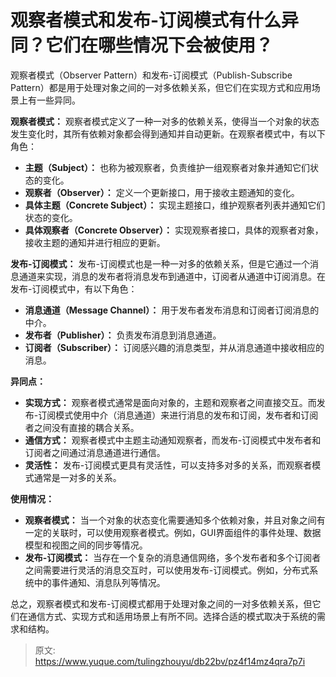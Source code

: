 # 观察者模式和发布-订阅模式有什么异同？它们在哪些情况下会被使用？

观察者模式（Observer Pattern）和发布-订阅模式（Publish-Subscribe Pattern）都是用于处理对象之间的一对多依赖关系，但它们在实现方式和应用场景上有一些异同。

**观察者模式：**
观察者模式定义了一种一对多的依赖关系，使得当一个对象的状态发生变化时，其所有依赖对象都会得到通知并自动更新。在观察者模式中，有以下角色：

- **主题（Subject）：** 也称为被观察者，负责维护一组观察者对象并通知它们状态的变化。
- **观察者（Observer）：** 定义一个更新接口，用于接收主题通知的变化。
- **具体主题（Concrete Subject）：** 实现主题接口，维护观察者列表并通知它们状态的变化。
- **具体观察者（Concrete Observer）：** 实现观察者接口，具体的观察者对象，接收主题的通知并进行相应的更新。

**发布-订阅模式：**
发布-订阅模式也是一种一对多的依赖关系，但是它通过一个消息通道来实现，消息的发布者将消息发布到通道中，订阅者从通道中订阅消息。在发布-订阅模式中，有以下角色：

- **消息通道（Message Channel）：** 用于发布者发布消息和订阅者订阅消息的中介。
- **发布者（Publisher）：** 负责发布消息到消息通道。
- **订阅者（Subscriber）：** 订阅感兴趣的消息类型，并从消息通道中接收相应的消息。

**异同点：**

- **实现方式：** 观察者模式通常是面向对象的，主题和观察者之间直接交互。而发布-订阅模式使用中介（消息通道）来进行消息的发布和订阅，发布者和订阅者之间没有直接的耦合关系。
- **通信方式：** 观察者模式中主题主动通知观察者，而发布-订阅模式中发布者和订阅者之间通过消息通道进行通信。
- **灵活性：** 发布-订阅模式更具有灵活性，可以支持多对多的关系，而观察者模式通常是一对多的关系。

**使用情况：**

- **观察者模式：** 当一个对象的状态变化需要通知多个依赖对象，并且对象之间有一定的关联时，可以使用观察者模式。例如，GUI界面组件的事件处理、数据模型和视图之间的同步等情况。
- **发布-订阅模式：** 当存在一个复杂的消息通信网络，多个发布者和多个订阅者之间需要进行灵活的消息交互时，可以使用发布-订阅模式。例如，分布式系统中的事件通知、消息队列等情况。

总之，观察者模式和发布-订阅模式都用于处理对象之间的一对多依赖关系，但它们在通信方式、实现方式和适用场景上有所不同。选择合适的模式取决于系统的需求和结构。


> 原文: <https://www.yuque.com/tulingzhouyu/db22bv/pz4f14mz4qra7p7i>